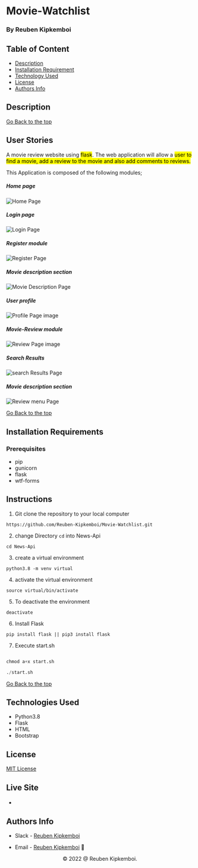 # Movie-Watchlist 

### By Reuben Kipkemboi

## Table of Content

+ [Description](#description)
+ [Installation Requirement](#installation-requirements)
+ [Technology Used](#technologies-used)
+ [License](#license)
+ [Authors Info](#authors-info)

## Description



[Go Back to the top](#movie-watchlist)


## User Stories

A movie review website using <mark>flask</mark>. The web application will allow a <mark>user to find a movie, add a review to the movie and also add comments to reviews.</mark>

This Application is composed of the following modules;

##### Home page

![Home Page](./app/static/images/home.png)

##### Login page

![Login Page](./app/static/images/login.png)

##### Register module

![Register Page](./app/static/images/register.png)

##### Movie description section

![Movie Description Page](./app/static/images/MovieDesc.png)

##### User profile

![Profile Page image](./app/static/images/profile.png)

##### Movie-Review module

![Review Page image](./app/static/images/review.png)

##### Search Results

![search Results Page](./app/static/images/searchresults.png)

##### Movie description section

![Review menu Page](./app/static/images/Reviewmenu.png)



[Go Back to the top](#movie-watchlist)


## Installation Requirements

### Prerequisites

- pip
- gunicorn
- flask
- wtf-forms

## Instructions

1) Git clone the repository to your local computer
```
https://github.com/Reuben-Kipkemboi/Movie-Watchlist.git
```
2. change Directory `cd` into News-Api

```
cd News-Api
```
3. create a virtual environment

```
python3.8 -m venv virtual
```
4. activate the virtual environment 
```
source virtual/bin/activate

```
5. To deactivate the environment

```
deactivate
```

6. Install Flask

```
pip install flask || pip3 install flask
```
7. Execute start.sh

```python

chmod a+x start.sh

./start.sh

```

[Go Back to the top](#movie-watchlist)


## Technologies Used

- Python3.8
- Flask
- HTML
- Bootstrap

## License
[MIT License](LICENSE)

## Live Site
* #### 

## Authors Info
* Slack - [Reuben Kipkemboi]()

* Email - [Reuben Kipkemboi](https://gmail.com) :email: 


<p align = "center">
    &copy; 2022 @ Reuben Kipkemboi.
</p>